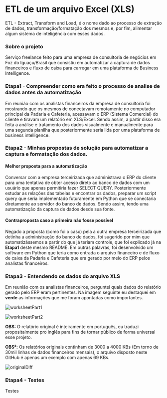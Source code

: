 # ETL de um arquivo Excel (XLS)

ETL - Extract, Transform and Load, é o nome dado ao processo de extração de dados, transformação/formatação dos mesmos e, por fim, alimentar algum sistema de inteligência com esses dados.

### Sobre o projeto

Serviço freelance feito para uma empresa de consultoria de negócios em Foz do Iguaçu/Brasil que consistiu em automatizar a captura de dados financeiros e fluxo de caixa para carregar em uma plataforma de Business Intelligence.

### Etapa1 - Compreender como era feito o processo de analise de dados antes da automatização

Em reunião com os analistas financeiros da empresa de consultoria foi  mostrando que os mesmos de conectavam remotamente no computador  principal da Padaria e Cafeteria, acessavam o ERP (Sistema Comercial) do cliente e tiravam um relatório em XLS/Excel. Sendo assim, a partir disso era feita a análise e tratamento dos dados visualmente e manualmente para uma segunda planilha que posteriormente seria  lida por uma plataforma de business intelligence.

### Etapa2 - Minhas propostas de solução para automatizar a captura e formatação dos dados.

#### Melhor proposta para a automatização

Conversar com a empresa terceirizada que administrava o ERP do cliente para uma tentativa de obter acesso direto ao banco de dados com um usuário que apenas permitiria fazer SELECT QUERY. Posteriormente estudar as relações das tabelas e encontrar os dados, preparar um script query que seria implementado futuramente em Python que se conectaria diretamente ao servidor do banco de dados. Sendo assim, tendo uma automatização da captura de dados desde sua fonte.

#### Contraproposta caso a primeira não fosse possível

Negado a proposta (como foi o caso) pela a outra empresa terceirizada que detinha a administração do banco de dados, foi sugerido por mim que automatizássemos a partir do que já teriam controle, que foi explicado já na **Etapa1** deste mesmo README. Em outras palavras, foi desenvolvido um software em Python que teria como entrada o arquivo financeiro e de fluxo de caixa da Padaria e Cafeteria que era gerado por meio do ERP pelos analistas financeiros.

### Etapa3 - Entendendo os dados do arquivo XLS

Em reunião com os analistas financeiros, perguntei quais dados do relatório gerado pelo ERP eram pertinentes. Na imagem seguinte eu destaquei em **verde** as informações que me foram apontadas como importantes. 

![worksheetPart1](https://github.com/thplira/ETL-from-XLS-Excel-File-BakeryCoffeeShop-/blob/master/github-img/part1.png)

![worksheetPart2](https://github.com/thplira/ETL-from-XLS-Excel-File-BakeryCoffeeShop-/blob/master/github-img/part2.png)

**OBS:** O relatório original é inteiramente em português, eu traduzi propositalmente pro inglês para fins de tornar público de forma universal esse projeto.

**OBS²:** Os relatórios originais continham de 3000 a 4000 KBs (Em torno de 30mil linhas de dados financeiros mensais), o arquivo disposto neste GitHub é apenas um exemplo com apenas 69 KBs.

![originalDiff](https://github.com/thplira/ETL-from-XLS-Excel-File-BakeryCoffeeShop-/blob/master/github-img/exemploKB.png)

### Etapa4 - Testes

Testes

